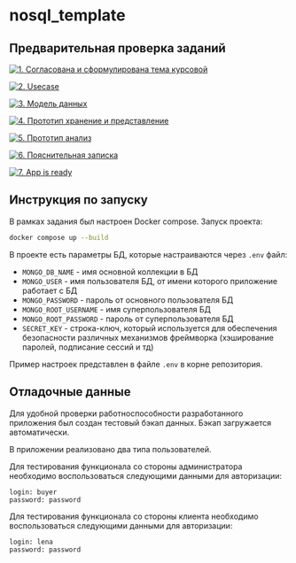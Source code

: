 # nosql_template


## Предварительная проверка заданий

<a href=" ./../../../actions/workflows/1_helloworld.yml" >![1. Согласована и сформулирована тема курсовой]( ./../../actions/workflows/1_helloworld.yml/badge.svg)</a>

<a href=" ./../../../actions/workflows/2_usecase.yml" >![2. Usecase]( ./../../actions/workflows/2_usecase.yml/badge.svg)</a>

<a href=" ./../../../actions/workflows/3_data_model.yml" >![3. Модель данных]( ./../../actions/workflows/3_data_model.yml/badge.svg)</a>

<a href=" ./../../../actions/workflows/4_prototype_store_and_view.yml" >![4. Прототип хранение и представление]( ./../../actions/workflows/4_prototype_store_and_view.yml/badge.svg)</a>

<a href=" ./../../../actions/workflows/5_prototype_analysis.yml" >![5. Прототип анализ]( ./../../actions/workflows/5_prototype_analysis.yml/badge.svg)</a> 

<a href=" ./../../../actions/workflows/6_report.yml" >![6. Пояснительная записка]( ./../../actions/workflows/6_report.yml/badge.svg)</a>

<a href=" ./../../../actions/workflows/7_app_is_ready.yml" >![7. App is ready]( ./../../actions/workflows/7_app_is_ready.yml/badge.svg)</a>

## Инструкция по запуску

В рамках задания был настроен Docker compose. Запуск проекта:

```sh
docker compose up --build
```

В проекте есть параметры БД, которые настраиваются через `.env` файл:
 - `MONGO_DB_NAME` - имя основной коллекции в БД
 - `MONGO_USER` - имя пользователя БД, от имени которого приложение работает с БД
 - `MONGO_PASSWORD` - пароль от основного пользователя БД
 - `MONGO_ROOT_USERNAME` - имя суперпользователя БД
 - `MONGO_ROOT_PASSWORD` - пароль от суперпользователя БД  
 - `SECRET_KEY` - строка-ключ, который используется для обеспечения безопасности различных механизмов фреймворка (хэширование паролей, подписание сессий и тд)

Пример настроек представлен в файле `.env` в корне репозитория.

## Отладочные данные

Для удобной проверки работноспособности разработанного приложения был создан тестовый бэкап данных. Бэкап загружается автоматически.

В приложении реализовано два типа пользователей.

Для тестирования функционала со стороны администратора необходимо воспользоваться следующими данными для авторизации:
```
login: buyer
password: password
```

Для тестирования функционала со стороны клиента необходимо воспользоваться следующими данными для авторизации:
```
login: lena
password: password
```

